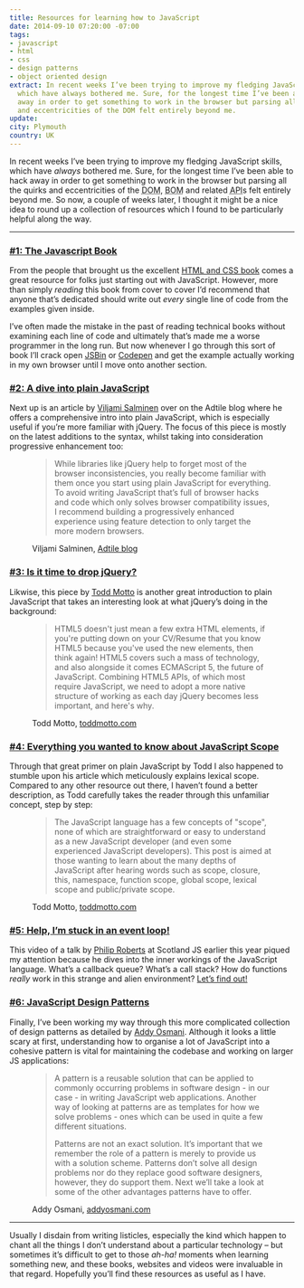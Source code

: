 ```yaml
---
title: Resources for learning how to JavaScript
date: 2014-09-10 07:20:00 -07:00
tags:
- javascript
- html
- css
- design patterns
- object oriented design
extract: In recent weeks I’ve been trying to improve my fledging JavaScript skills,
  which have always bothered me. Sure, for the longest time I’ve been able to hack
  away in order to get something to work in the browser but parsing all the quirks
  and eccentricities of the DOM felt entirely beyond me.
update: 
city: Plymouth
country: UK
---
```


In recent weeks I’ve been trying to improve my fledging JavaScript skills, which have *always* bothered me. Sure, for the longest time I’ve been able to hack away in order to get something to work in the browser but parsing all the quirks and eccentricities of the <abbr title="Document Object Model">DOM</abbr>, <abbr title="Browser Object Model">BOM</abbr> and related <abbr title="Application programming interface">API</abbr>s felt entirely beyond me. So now, a couple of weeks later, I thought it might be a nice idea to round up a collection of resources which I found to be particularly helpful along the way.

***

### [#1: The Javascript Book](http://javascriptbook.com/)

From the people that brought us the excellent [HTML and CSS book](http://www.htmlandcssbook.com/) comes a great resource for folks just starting out with JavaScript. However, more than simply *reading* this book from cover to cover I’d recommend that anyone that’s dedicated should write out *every* single line of code from the examples given inside.

I’ve often made the mistake in the past of reading technical books without examining each line of code and ultimately that’s made me a worse programmer in the long run. But now whenever I go through this sort of book I’ll crack open [JSBin](http://jsbin.com/) or [Codepen](http://codepen.io) and get the example actually working in my own browser until I move onto another section.

### [#2: A dive into plain JavaScript](http://blog.adtile.me/2014/01/16/a-dive-into-plain-javascript/)

Next up is an article by [Viljami Salminen](https://twitter.com/viljamis) over on the Adtile blog where he offers a comprehensive intro into plain JavaScript, which is especially useful if you’re more familiar with jQuery. The focus of this piece is mostly on the latest additions to the syntax, whilst taking into consideration progressive enhancement too:


<figure>
<blockquote>
<p>While libraries like jQuery help to forget most of the browser inconsistencies, you really become familiar with them once you start using plain JavaScript for everything. To avoid writing JavaScript that’s full of browser hacks and code which only solves browser compatibility issues, I recommend building a progressively enhanced experience using feature detection to only target the more modern browsers.</p></blockquote>
<figcaption class="cite">
<p>Viljami Salminen, <a href="http://blog.adtile.me/2014/01/16/a-dive-into-plain-javascript/">Adtile blog</a>
</p>
</figcaption>
</figure>



### [#3: Is it time to drop jQuery?](http://toddmotto.com/is-it-time-to-drop-jquery-essentials-to-learning-javascript-from-a-jquery-background)

Likwise, this piece by [Todd Motto](https://twitter.com/toddmotto) is another great introduction to plain JavaScript that takes an interesting look at what jQuery’s doing in the background:

<figure>
<blockquote>
<p>HTML5 doesn't just mean a few extra HTML elements, if you're putting down on your CV/Resume that you know HTML5 because you've used the new elements, then think again! HTML5 covers such a mass of technology, and also alongside it comes ECMAScript 5, the future of JavaScript. Combining HTML5 APIs, of which most require JavaScript, we need to adopt a more native structure of working as each day jQuery becomes less important, and here's why.</p></blockquote>
<figcaption class="cite"><p>Todd Motto, <a href="http://toddmotto.com/is-it-time-to-drop-jquery-essentials-to-learning-javascript-from-a-jquery-background">toddmotto.com</a></p>
</figcaption>
</figure>



### [#4: Everything you wanted to know about JavaScript Scope](http://toddmotto.com/everything-you-wanted-to-know-about-javascript-scope/)

Through that great primer on plain JavaScript by Todd I also happened to stumble upon his article which meticulously explains lexical scope. Compared to any other resource out there, I haven’t found a better description, as Todd carefully takes the reader through this unfamiliar concept, step by step:

<figure>
<blockquote>
<p>The JavaScript language has a few concepts of "scope", none of which are straightforward or easy to understand as a new JavaScript developer (and even some experienced JavaScript developers). This post is aimed at those wanting to learn about the many depths of JavaScript after hearing words such as scope, closure, this, namespace, function scope, global scope, lexical scope and public/private scope.
</p>
</blockquote>
<figcaption class="cite">
<p>Todd Motto, <a href="http://toddmotto.com/everything-you-wanted-to-know-about-javascript-scope/">toddmotto.com</a></p>
</figcaption>
</figure>

### [#5: Help, I’m stuck in an event loop!](http://vimeo.com/96425312)

This video of a talk by [Philip Roberts](https://twitter.com/philip_roberts) at Scotland JS earlier this year piqued my attention because he dives into the inner workings of the JavaScript language. What’s a callback queue? What’s a call stack? How do functions *really* work in this strange and alien environment? [Let’s find out!](http://vimeo.com/96425312)


### [#6: JavaScript Design Patterns](http://addyosmani.com/resources/essentialjsdesignpatterns/book/)

Finally, I’ve been working my way through this more complicated collection of design patterns as detailed by [Addy Osmani](https://twitter.com/addyosmani). Although it looks a little scary at first, understanding how to organise a lot of JavaScript into a cohesive pattern is vital for maintaining the codebase and working on larger JS applications:

<figure>
<blockquote>
<p>A pattern is a reusable solution that can be applied to commonly occurring problems in software design - in our case - in writing JavaScript web applications. Another way of looking at patterns are as templates for how we solve problems - ones which can be used in quite a few different situations.</p>
<p>Patterns are not an exact solution. It’s important that we remember the role of a pattern is merely to provide us with a solution scheme. Patterns don’t solve all design problems nor do they replace good software designers, however, they do support them. Next we’ll take a look at some of the other advantages patterns have to offer.</p>
</blockquote>
<figcaption class="cite">
<p>Addy Osmani, <a href ="http://addyosmani.com/resources/essentialjsdesignpatterns/book/">addyosmani.com</a></p>
</figcaption>
</figure>

***

Usually I disdain from writing listicles, especially the kind which happen to chant all the things I don’t understand about a particular technology – but sometimes it’s difficult to get to those *ah-ha!* moments when learning something new, and these books, websites and videos were invaluable in that regard. Hopefully you’ll find these resources as useful as I have.
